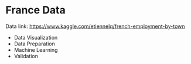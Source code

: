 # France Data
Data link: https://www.kaggle.com/etiennelq/french-employment-by-town
- Data Visualization
- Data Preparation
- Machine Learning
- Validation
